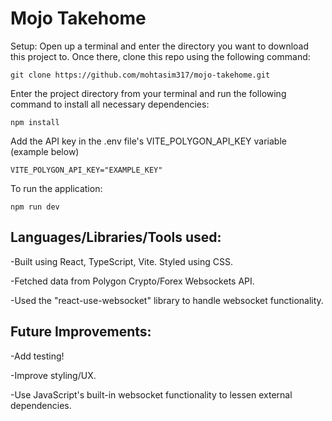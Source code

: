 # Mojo Takehome
Setup:
Open up a terminal and enter the directory you want to download this project to. Once there, clone this repo using the following command:

```
git clone https://github.com/mohtasim317/mojo-takehome.git
```

Enter the project directory from your terminal and run the following command to install all necessary dependencies:

```
npm install
```

Add the API key in the .env file's VITE_POLYGON_API_KEY variable (example below)

```
VITE_POLYGON_API_KEY="EXAMPLE_KEY"
```

To run the application:

```
npm run dev
```

## Languages/Libraries/Tools used:
-Built using React, TypeScript, Vite. Styled using CSS.

-Fetched data from Polygon Crypto/Forex Websockets API.

-Used the "react-use-websocket" library to handle websocket functionality.

## Future Improvements:
-Add testing!

-Improve styling/UX.

-Use JavaScript's built-in websocket functionality to lessen external dependencies.
